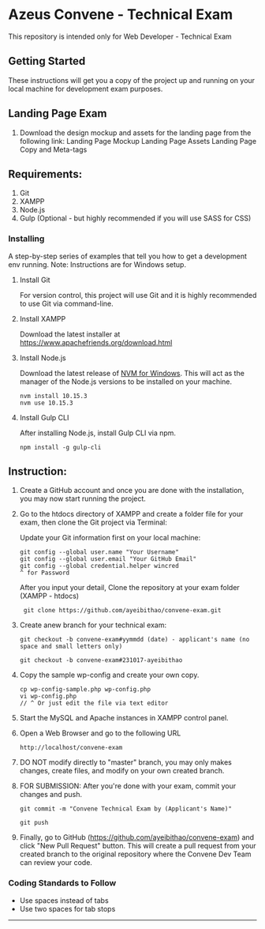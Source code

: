 # Azeus Convene - Technical Exam
This repository is intended only for Web Developer - Technical Exam

## Getting Started

These instructions will get you a copy of the project up and running on your local machine for development exam purposes.

## Landing Page Exam

1. Download the design mockup and assets for the landing page from the following link:
   Landing Page Mockup 
   Landing Page Assets 
   Landing Page Copy and Meta-tags

## Requirements:

1. Git
2. XAMPP
3. Node.js
4. Gulp (Optional - but highly recommended if you will use SASS for CSS)


### Installing

A step-by-step series of examples that tell you how to get a development env running. Note: Instructions are for Windows setup.

1. Install Git

    For version control, this project will use Git and it is highly recommended to use Git via command-line.

2. Install XAMPP

    Download the latest installer at https://www.apachefriends.org/download.html


3. Install Node.js

   Download the latest release of [NVM for Windows](https://github.com/coreybutler/nvm-windows).
   This will act as the manager of the Node.js versions to be installed on your machine.

    ```
    nvm install 10.15.3
    nvm use 10.15.3
    ```
6. Install Gulp CLI 

    After installing Node.js, install Gulp CLI via npm.

    ```
    npm install -g gulp-cli
    ```

## Instruction:

1. Create a GitHub account and once you are done with the installation, you may now start running the project.
2. Go to the htdocs directory of XAMPP and create a folder file for your exam, then clone the Git project via Terminal:

   Update your Git information first on your local machine:
   
    ```
   git config --global user.name "Your Username"
   git config --global user.email "Your GitHub Email"
   git config --global credential.helper wincred 
   ^ for Password 
    ```

   After you input your detail, Clone the repository at your exam folder (XAMPP - htdocs) 
    ```
     git clone https://github.com/ayeibithao/convene-exam.git
    ```
    
4. Create anew branch for your technical exam:

    ```
   git checkout -b convene-exam#yymmdd (date) - applicant's name (no space and small letters only)

   git checkout -b convene-exam#231017-ayeibithao
    ```
5. Copy the sample wp-config and create your own copy.

    ```
    cp wp-config-sample.php wp-config.php
    vi wp-config.php
    // ^ Or just edit the file via text editor
    ```

6. Start the MySQL and Apache instances in XAMPP control panel.

7. Open a Web Browser and go to the following URL

    ```
    http://localhost/convene-exam
    ```
    
5. DO NOT modify directly to "master" branch, you may only makes changes, create files, and modify on your own created branch.
6. FOR SUBMISSION: After you're done with your exam, commit your changes and push.

    ```
    git commit -m "Convene Technical Exam by (Applicant's Name)"
    
    git push
    
    ```
7. Finally, go to GitHub (https://github.com/ayeibithao/convene-exam) and click "New Pull Request" button. This will create a pull request from your created branch to the original repository where the Convene Dev Team can review your code.
   

### Coding Standards to Follow

- Use spaces instead of tabs
- Use two spaces for tab stops

***

